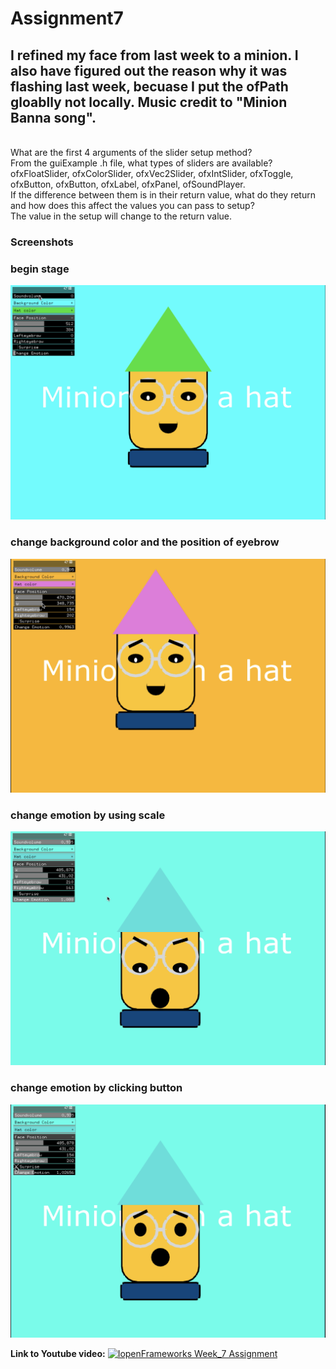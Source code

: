 # Assignment7
## I refined my face from last week to a minion. I also have figured out the reason why it was flashing last week, becuase I put the ofPath gloablly not locally. Music credit to "Minion Banna song".
<br>
What are the first 4 arguments of the slider setup method?
<br>
From the guiExample .h file, what types of sliders are available?
<br>  ofxFloatSlider, ofxColorSlider, ofxVec2Slider, ofxIntSlider, ofxToggle, ofxButton, ofxButton, ofxLabel, ofxPanel, ofSoundPlayer.
<br> 
If the difference between them is in their return value, what do they return and how does this affect the values you can pass to setup?
<br> The value in the setup will change to the return value.

### Screenshots
### begin stage
![](images/a1.png)
<br>
### change background color and the position of eyebrow
![](images/a2.png)
<br>

### change emotion by using scale
![](images/a3.png)
<br>

### change emotion by clicking button
![](images/a4.png)
<br>

**Link to Youtube video:**
[![IopenFrameworks Week_7 Assignment](https://img.youtube.com/vi/vlEo52e8PyY/0.jpg)](http://www.youtube.com/watch?v=vlEo52e8PyY "ASSIGN6")


